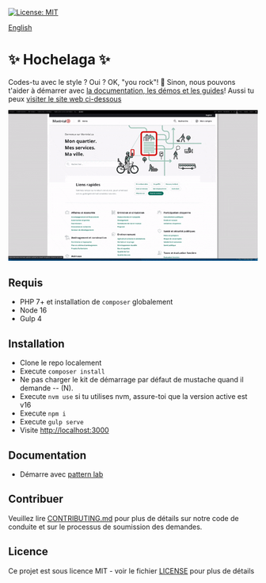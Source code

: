 [![License: MIT](https://img.shields.io/badge/License-MIT-blue.svg)](LICENSE)

[English](README.md)
# ✨ Hochelaga ✨

Codes-tu avec le style ? Oui ? OK, "you rock"! 🎸 Sinon, nous pouvons t'aider à démarrer avec [la documentation, les démos et les guides](https://zeroheight.com/575tugn0n/p/261b21-avant-utilisation)! Aussi tu peux [visiter le site web ci-dessous](services.montreal.ca/boite-outils4)

<p align="center"><a href="https://services.montreal.ca/boite-outils4"><img src=".repo/hochelaga.gif?raw=true"/></a></p>

## Requis

* PHP 7+ et installation de `composer` globalement
* Node 16
* Gulp 4

## Installation

* Clone le repo localement
* Execute `composer install`
* Ne pas charger le kit de démarrage par défaut de mustache quand il demande -- (N).
* Execute `nvm use` si tu utilises nvm, assure-toi que la version active est v16
* Execute `npm i`
* Execute `gulp serve`
* Visite [http://localhost:3000](http://localhost:3000)

## Documentation

* Démarre avec [pattern lab](PATTERN_LAB.md)

## Contribuer

Veuillez lire [CONTRIBUTING.md](CONTRIBUTING_FR.md) pour plus de détails sur notre code de conduite et sur le processus de soumission des demandes.

## Licence

Ce projet est sous licence MIT - voir le fichier [LICENSE](LICENSE) pour plus de détails
